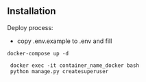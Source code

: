 ## Installation

Deploy process:
- copy .env.example to .env and fill 
```
docker-compose up -d
```
```
 docker exec -it container_name_docker bash
 python manage.py createsuperuser
```
